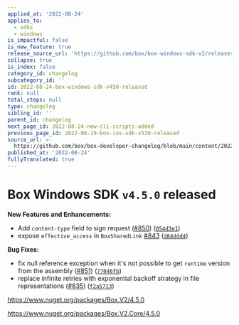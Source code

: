```yaml
---
applied_at: '2022-08-24'
applies_to:
  - sdks
  - windows
is_impactful: false
is_new_feature: true
release_source_url: 'https://github.com/box/box-windows-sdk-v2/releases/tag/v4.5.0'
collapse: true
is_index: false
category_id: changelog
subcategory_id: ''
id: 2022-08-24-box-windows-sdk-v450-released
rank: null
total_steps: null
type: changelog
sibling_id: ''
parent_id: changelog
next_page_id: 2022-08-24-new-cli-scripts-added
previous_page_id: 2022-08-19-box-ios-sdk-v530-released
source_url: >-
  https://github.com/box/box-developer-changelog/blob/main/content/2022/08-24-box-windows-sdk-v450-released.md
published_at: '2022-08-24'
fullyTranslated: true
---
```

# Box Windows SDK `v4.5.0` released

**New Features and Enhancements:**

* Add `content-type` field to sign request ([#850][1]) ([`054d3e1`][2])
* expose `effective_access` in `BoxSharedLink` [#843][3] ([`d84ddd4`][4])

**Bug Fixes:**

* fix null reference exception when it's not possible to get `runtime` version from the assembly ([#851][5]) ([`77046fb`][6])
* replace infinite retries with exponential backoff strategy in file representations ([#835][7]) ([`f2a5713`][8])

<https://www.nuget.org/packages/Box.V2/4.5.0>

<https://www.nuget.org/packages/Box.V2.Core/4.5.0>

[1]: https://github.com/box/box-windows-sdk-v2/issues/850

[2]: https://github.com/box/box-windows-sdk-v2/commit/054d3e1a5f44b6a4a0292e8f9444266b2de0fff0

[3]: https://github.com/box/box-windows-sdk-v2/issues/843

[4]: https://github.com/box/box-windows-sdk-v2/commit/d84ddd48aac489ecdd1d9dc740a7672cb064b0ca

[5]: https://github.com/box/box-windows-sdk-v2/issues/851

[6]: https://github.com/box/box-windows-sdk-v2/commit/77046fb0c1ce80b6e7e2dc30058ed275e46e990c

[7]: https://github.com/box/box-windows-sdk-v2/issues/835

[8]: https://github.com/box/box-windows-sdk-v2/commit/f2a57136078de8b1fc59ec2c4a9e98c062d9d19b
